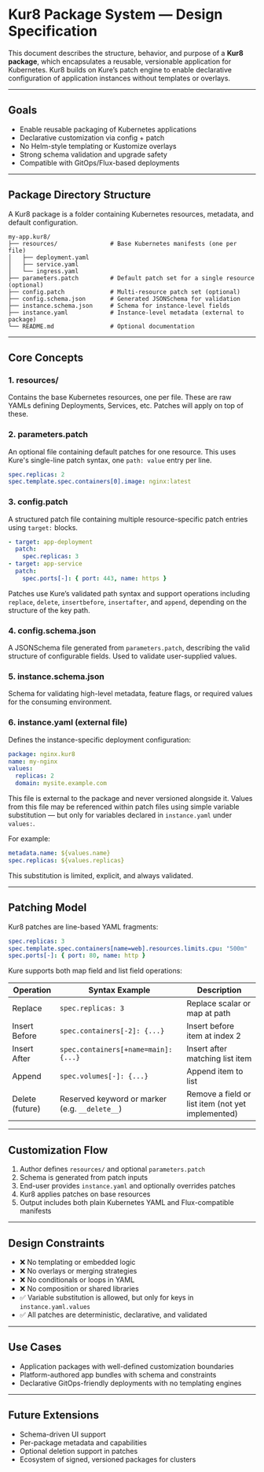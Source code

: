 # Kur8 Package System — Design Specification

This document describes the structure, behavior, and purpose of a **Kur8 package**, which encapsulates a reusable, versionable application for Kubernetes. Kur8 builds on Kure’s patch engine to enable declarative configuration of application instances without templates or overlays.

---

## Goals

- Enable reusable packaging of Kubernetes applications
- Declarative customization via config + patch
- No Helm-style templating or Kustomize overlays
- Strong schema validation and upgrade safety
- Compatible with GitOps/Flux-based deployments

---

## Package Directory Structure

A Kur8 package is a folder containing Kubernetes resources, metadata, and default configuration.

```
my-app.kur8/
├── resources/               # Base Kubernetes manifests (one per file)
│   ├── deployment.yaml
│   ├── service.yaml
│   └── ingress.yaml
├── parameters.patch         # Default patch set for a single resource (optional)
├── config.patch             # Multi-resource patch set (optional)
├── config.schema.json       # Generated JSONSchema for validation
├── instance.schema.json     # Schema for instance-level fields
├── instance.yaml            # Instance-level metadata (external to package)
└── README.md                # Optional documentation
```

---

## Core Concepts

### 1. **resources/**

Contains the base Kubernetes resources, one per file. These are raw YAMLs defining Deployments, Services, etc. Patches will apply on top of these.

### 2. **parameters.patch**

An optional file containing default patches for one resource. This uses Kure's single-line patch syntax, one `path: value` entry per line.

```yaml
spec.replicas: 2
spec.template.spec.containers[0].image: nginx:latest
```

### 3. **config.patch**

A structured patch file containing multiple resource-specific patch entries using `target:` blocks.

```yaml
- target: app-deployment
  patch:
    spec.replicas: 3
- target: app-service
  patch:
    spec.ports[-]: { port: 443, name: https }
```

Patches use Kure’s validated path syntax and support operations including `replace`, `delete`, `insertbefore`, `insertafter`, and `append`, depending on the structure of the key path.

### 4. **config.schema.json**

A JSONSchema file generated from `parameters.patch`, describing the valid structure of configurable fields. Used to validate user-supplied values.

### 5. **instance.schema.json**

Schema for validating high-level metadata, feature flags, or required values for the consuming environment.

### 6. **instance.yaml** (external file)

Defines the instance-specific deployment configuration:

```yaml
package: nginx.kur8
name: my-nginx
values:
  replicas: 2
  domain: mysite.example.com
```

This file is external to the package and never versioned alongside it. Values from this file may be referenced within patch files using simple variable substitution — but only for variables declared in `instance.yaml` under `values:`.

For example:

```yaml
metadata.name: ${values.name}
spec.replicas: ${values.replicas}
```

This substitution is limited, explicit, and always validated.

---

## Patching Model

Kur8 patches are line-based YAML fragments:

```yaml
spec.replicas: 3
spec.template.spec.containers[name=web].resources.limits.cpu: "500m"
spec.ports[-]: { port: 80, name: http }
```

Kure supports both map field and list field operations:

| Operation       | Syntax Example                                 | Description                                       |
| --------------- | ---------------------------------------------- | ------------------------------------------------- |
| Replace         | `spec.replicas: 3`                             | Replace scalar or map at path                     |
| Insert Before   | `spec.containers[-2]: {...}`                   | Insert before item at index 2                     |
| Insert After    | `spec.containers[+name=main]: {...}`           | Insert after matching list item                   |
| Append          | `spec.volumes[-]: {...}`                       | Append item to list                               |
| Delete (future) | Reserved keyword or marker (e.g. `__delete__`) | Remove a field or list item (not yet implemented) |

---

## Customization Flow

1. Author defines `resources/` and optional `parameters.patch`
2. Schema is generated from patch inputs
3. End-user provides `instance.yaml` and optionally overrides patches
4. Kur8 applies patches on base resources
5. Output includes both plain Kubernetes YAML and Flux-compatible manifests

---

## Design Constraints

- ❌ No templating or embedded logic
- ❌ No overlays or merging strategies
- ❌ No conditionals or loops in YAML
- ❌ No composition or shared libraries
- ✅ Variable substitution is allowed, but only for keys in `instance.yaml.values`
- ✅ All patches are deterministic, declarative, and validated

---

## Use Cases

- Application packages with well-defined customization boundaries
- Platform-authored app bundles with schema and constraints
- Declarative GitOps-friendly deployments with no templating engines

---

## Future Extensions

- Schema-driven UI support
- Per-package metadata and capabilities
- Optional deletion support in patches
- Ecosystem of signed, versioned packages for clusters

